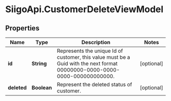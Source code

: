 # SiigoApi.CustomerDeleteViewModel

## Properties

Name | Type | Description | Notes
------------ | ------------- | ------------- | -------------
**id** | **String** | Represents the unique Id of customer, this value must be a Guid  with the next format 00000000-0000-0000-0000-000000000000. | [optional] 
**deleted** | **Boolean** | Represent the deleted status of customer. | [optional] 


